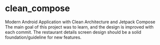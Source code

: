 # clean_compose

Modern Android Application with Clean Architecture and Jetpack Compose
The main goal of this project was to learn, and the design is improved with each commit. 
The restaurant details screen design should be a solid foundation/guideline for new features.
